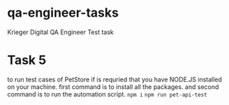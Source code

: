 # qa-engineer-tasks
Krieger Digital QA Engineer Test task

# Task 5
to run test cases of PetStore if is requried that you have NODE.JS installed on your 
machine.
first command is to install all the packages.
and second command is to run the automation script.
`npm i`
`npm run pet-api-test`